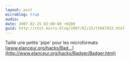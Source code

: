 ```yaml
---
layout: post
microblog: true
audio: 
date: 2007-02-25 02:00:00 +0200
guid: http://xtof.micro.blog/2007/02/25/t5687832.html
---
```

Taillé une petite 'pipe' pour les microformats [www.elanceur.org/hacks/Bad...](http://www.elanceur.org/hacks/Badger/Badger.html)
